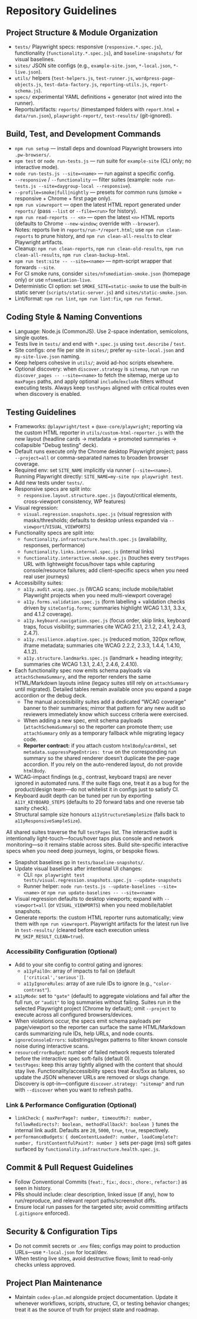 # Repository Guidelines

## Project Structure & Module Organization
- `tests/` Playwright specs: responsive (`responsive.*.spec.js`), functionality (`functionality.*.spec.js`), and `baseline-snapshots/` for visual baselines.
- `sites/` JSON site configs (e.g., `example-site.json`, `*-local.json`, `*-live.json`).
- `utils/` helpers (`test-helpers.js`, `test-runner.js`, `wordpress-page-objects.js`, `test-data-factory.js`, `reporting-utils.js`, `report-schema.js`).
- `specs/` experimental YAML definitions + generator (not wired into the runner).
- Reports/artifacts: `reports/` (timestamped folders with `report.html` + `data/run.json`), `playwright-report/`, `test-results/` (git-ignored).

## Build, Test, and Development Commands
- `npm run setup` — install deps and download Playwright browsers into `.pw-browsers/`.
- `npm test` or `node run-tests.js` — run suite for `example-site` (CLI only; no interactive mode).
- `node run-tests.js --site=<name>` — run against a specific config.
- `--responsive` / `--functionality` — filter suites (example: `node run-tests.js --site=daygroup-local --responsive`).
- `--profile=smoke|full|nightly` — presets for common runs (smoke = responsive + Chrome + first page only).
- `npm run viewreport` — open the latest HTML report generated under `reports/` (pass `--list` or `--file=<run>` for history).
- `npm run read-reports -- <n>` — open the latest `<n>` HTML reports (defaults to Chrome `--new-window`; override with `--browser`).
- Notes: reports live in `reports/run-*/report.html`; use `npm run clean-reports` to prune history, and `npm run clean-all-results` to clear Playwright artifacts.
- Cleanup: `npm run clean-reports`, `npm run clean-old-results`, `npm run clean-all-results`, `npm run clean-backup-html`.
- `npm run test:site -- --site=<name>` — npm-script wrapper that forwards `--site`.
- For CI smoke runs, consider `sites/nfsmediation-smoke.json` (homepage only) or use `nfsmediation-live`.
 - Deterministic CI option: set `SMOKE_SITE=static-smoke` to use the built-in static server (`scripts/static-server.js`) and `sites/static-smoke.json`.
 - Lint/format: `npm run lint`, `npm run lint:fix`, `npm run format`.

## Coding Style & Naming Conventions
- Language: Node.js (CommonJS). Use 2-space indentation, semicolons, single quotes.
- Tests live in `tests/` and end with `*.spec.js` using `test.describe` / `test`.
- Site configs: one file per site in `sites/`; prefer `my-site-local.json` and `my-site-live.json` naming.
- Keep helpers cohesive in `utils/`; avoid ad-hoc scripts elsewhere.
- Optional discovery: when `discover.strategy` is `sitemap`, run `npm run discover_pages -- --site=<name>` to fetch the sitemap, merge up to `maxPages` paths, and apply optional `include`/`exclude` filters without executing tests. Always keep `testPages` aligned with critical routes even when discovery is enabled.

## Testing Guidelines
- Frameworks: `@playwright/test` + `@axe-core/playwright`; reporting via the custom HTML reporter in `utils/custom-html-reporter.js` with the new layout (headline cards → metadata → promoted summaries → collapsible "Debug testing" deck).
- Default runs execute only the Chrome desktop Playwright project; pass `--project=all` or comma-separated names to broaden browser coverage.
- Required env: set `SITE_NAME` implicitly via runner (`--site=<name>`). Running Playwright directly: `SITE_NAME=my-site npx playwright test`.
- Add new tests under `tests/`.
- Responsive specs are split into:
  - `responsive.layout.structure.spec.js` (layout/critical elements, cross-viewport consistency, WP features)
- Visual regression:
  - `visual.regression.snapshots.spec.js` (visual regression with masks/thresholds; defaults to desktop unless expanded via `--viewport`/`VISUAL_VIEWPORTS`)
- Functionality specs are split into:
  - `functionality.infrastructure.health.spec.js` (availability, responses, performance)
  - `functionality.links.internal.spec.js` (internal links)
  - `functionality.interactive.smoke.spec.js` (touches every `testPages` URL with lightweight focus/hover taps while capturing console/resource failures; add client-specific specs when you need real user journeys)
- Accessibility suites:
  - `a11y.audit.wcag.spec.js` (WCAG scans; include mobile/tablet Playwright projects when you need multi-viewport coverage)
  - `a11y.forms.validation.spec.js` (form labelling + validation checks driven by `siteConfig.forms`; summaries highlight WCAG 1.3.1, 3.3.x, and 4.1.2 coverage).
  - `a11y.keyboard.navigation.spec.js` (focus order, skip links, keyboard traps, focus visibility; summaries cite WCAG 2.1.1, 2.1.2, 2.4.1, 2.4.3, 2.4.7).
  - `a11y.resilience.adaptive.spec.js` (reduced motion, 320px reflow, iframe metadata; summaries cite WCAG 2.2.2, 2.3.3, 1.4.4, 1.4.10, 4.1.2).
  - `a11y.structure.landmarks.spec.js` (landmark + heading integrity; summaries cite WCAG 1.3.1, 2.4.1, 2.4.6, 2.4.10).
- Each functionality spec now emits schema payloads via `attachSchemaSummary`, and the reporter renders the same HTML/Markdown layouts inline (legacy suites still rely on `attachSummary` until migrated). Detailed tables remain available once you expand a page accordion or the debug deck.
  - The manual accessibility suites add a dedicated “WCAG coverage” banner to their summaries; mirror that pattern for any new audit so reviewers immediately know which success criteria were exercised.
  - When adding a new spec, emit schema payloads (`attachSchemaSummary`) so the reporter can promote them; use `attachSummary` only as a temporary fallback while migrating legacy code.
  - **Reporter contract:** if you attach custom `htmlBody`/`cardHtml`, set `metadata.suppressPageEntries: true` on the corresponding run summary so the shared renderer doesn’t duplicate the per-page accordion. If you rely on the auto-rendered layout, do not provide `htmlBody`.
- WCAG-impact findings (e.g., contrast, keyboard traps) are never ignored in automated runs. If the suite flags one, treat it as a bug for the product/design team—do not whitelist it in configs just to satisfy CI.
- Keyboard audit depth can be tuned per run by exporting `A11Y_KEYBOARD_STEPS` (defaults to 20 forward tabs and one reverse tab sanity check).
- Structural sample size honours `a11yStructureSampleSize` (falls back to `a11yResponsiveSampleSize`).

All shared suites traverse the full `testPages` list. The interactive audit is intentionally light-touch—focus/hover taps plus console and network monitoring—so it remains stable across sites. Build site-specific interactive specs when you need deep journeys, logins, or bespoke flows.
- Snapshot baselines go in `tests/baseline-snapshots/`.
- Update visual baselines after intentional UI changes:
  - CLI: `npx playwright test tests/visual.regression.snapshots.spec.js --update-snapshots`
  - Runner helper: `node run-tests.js --update-baselines --site=<name>` or `npm run update-baselines -- --site=<name>`
- Visual regression defaults to desktop viewports; expand with `--viewport=all` (or `VISUAL_VIEWPORTS`) when you need mobile/tablet snapshots.
- Generate reports: the custom HTML reporter runs automatically; view them with `npm run viewreport`. Playwright artifacts for the latest run live in `test-results/` (cleared before each execution unless `PW_SKIP_RESULT_CLEAN=true`).

### Accessibility Configuration (Optional)
- Add to your site config to control gating and ignores:
  - `a11yFailOn`: array of impacts to fail on (default `['critical','serious']`).
  - `a11yIgnoreRules`: array of axe rule IDs to ignore (e.g., `"color-contrast"`).
- `a11yMode`: set to `"gate"` (default) to aggregate violations and fail after the full run, or `"audit"` to log summaries without failing. Suites run in the selected Playwright project (Chrome by default); omit `--project` to execute across all configured browsers/devices.
- When violations occur, the specs emit schema payloads per page/viewport so the reporter can surface the same HTML/Markdown cards summarizing rule IDs, help URLs, and node counts.
- `ignoreConsoleErrors`: substrings/regex patterns to filter known console noise during interactive scans.
- `resourceErrorBudget`: number of failed network requests tolerated before the interactive spec soft-fails (default 0).
- `testPages`: keep this array tightly aligned with the content that should stay live. Functionality/accessibility specs treat 4xx/5xx as failures, so update the JSON whenever URLs are removed or slugs change. Discovery is opt-in—configure `discover.strategy: "sitemap"` and run with `--discover` when you want to refresh paths.

### Link & Performance Configuration (Optional)
- `linkCheck`: `{ maxPerPage?: number, timeoutMs?: number, followRedirects?: boolean, methodFallback?: boolean }` tunes the internal link audit. Defaults are `20`, `5000`, `true`, `true`, respectively.
- `performanceBudgets`: `{ domContentLoaded?: number, loadComplete?: number, firstContentfulPaint?: number }` sets per-page (ms) soft gates surfaced by `functionality.infrastructure.health.spec.js`.

## Commit & Pull Request Guidelines
- Follow Conventional Commits (`feat:`, `fix:`, `docs:`, `chore:`, `refactor:`) as seen in history.
- PRs should include: clear description, linked issue (if any), how to run/reproduce, and relevant report paths/screenshot diffs.
- Ensure local run passes for the targeted site; avoid committing artifacts (`.gitignore` enforced).

## Security & Configuration Tips
- Do not commit secrets or `.env` files; configs may point to production URLs—use `*-local.json` for local/dev.
- When testing live sites, avoid destructive flows; limit to read-only checks unless approved.

## Project Plan Maintenance
- Maintain `codex-plan.md` alongside project documentation. Update it whenever workflows, scripts, structure, CI, or testing behavior changes; treat it as the source of truth for project state and roadmap.
